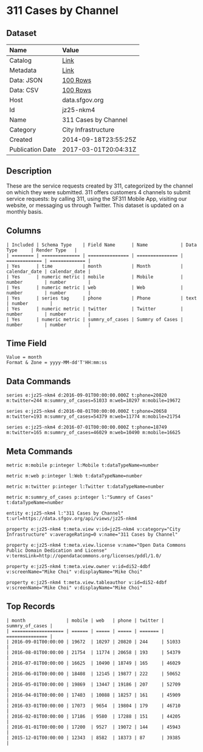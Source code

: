 # 311 Cases by Channel

## Dataset

| Name | Value |
| :--- | :---- |
| Catalog | [Link](https://catalog.data.gov/dataset/311-cases-by-channel-ed786) |
| Metadata | [Link](https://data.sfgov.org/api/views/jz25-nkm4) |
| Data: JSON | [100 Rows](https://data.sfgov.org/api/views/jz25-nkm4/rows.json?max_rows=100) |
| Data: CSV | [100 Rows](https://data.sfgov.org/api/views/jz25-nkm4/rows.csv?max_rows=100) |
| Host | data.sfgov.org |
| Id | jz25-nkm4 |
| Name | 311 Cases by Channel |
| Category | City Infrastructure |
| Created | 2014-09-18T23:55:25Z |
| Publication Date | 2017-03-01T20:04:31Z |

## Description

These are the service requests created by 311, categorized by the channel on which they were submitted. 311 offers customers 4 channels to submit service requests: by calling 311, using the SF311 Mobile App, visiting our website, or messaging us through Twitter. This dataset is updated on a monthly basis.

## Columns

```ls
| Included | Schema Type    | Field Name      | Name            | Data Type     | Render Type   |
| ======== | ============== | =============== | =============== | ============= | ============= |
| Yes      | time           | month           | Month           | calendar_date | calendar_date |
| Yes      | numeric metric | mobile          | Mobile          | number        | number        |
| Yes      | numeric metric | web             | Web             | number        | number        |
| Yes      | series tag     | phone           | Phone           | text          | number        |
| Yes      | numeric metric | twitter         | Twitter         | number        | number        |
| Yes      | numeric metric | summry_of_cases | Summry of Cases | number        | number        |
```

## Time Field

```ls
Value = month
Format & Zone = yyyy-MM-dd'T'HH:mm:ss
```

## Data Commands

```ls
series e:jz25-nkm4 d:2016-09-01T00:00:00.000Z t:phone=20820 m:twitter=244 m:summry_of_cases=51033 m:web=10297 m:mobile=19672

series e:jz25-nkm4 d:2016-08-01T00:00:00.000Z t:phone=20658 m:twitter=193 m:summry_of_cases=54379 m:web=11774 m:mobile=21754

series e:jz25-nkm4 d:2016-07-01T00:00:00.000Z t:phone=18749 m:twitter=165 m:summry_of_cases=46029 m:web=10490 m:mobile=16625
```

## Meta Commands

```ls
metric m:mobile p:integer l:Mobile t:dataTypeName=number

metric m:web p:integer l:Web t:dataTypeName=number

metric m:twitter p:integer l:Twitter t:dataTypeName=number

metric m:summry_of_cases p:integer l:"Summry of Cases" t:dataTypeName=number

entity e:jz25-nkm4 l:"311 Cases by Channel" t:url=https://data.sfgov.org/api/views/jz25-nkm4

property e:jz25-nkm4 t:meta.view v:id=jz25-nkm4 v:category="City Infrastructure" v:averageRating=0 v:name="311 Cases by Channel"

property e:jz25-nkm4 t:meta.view.license v:name="Open Data Commons Public Domain Dedication and License" v:termsLink=http://opendatacommons.org/licenses/pddl/1.0/

property e:jz25-nkm4 t:meta.view.owner v:id=di52-4dbf v:screenName="Mike Choi" v:displayName="Mike Choi"

property e:jz25-nkm4 t:meta.view.tableauthor v:id=di52-4dbf v:screenName="Mike Choi" v:displayName="Mike Choi"
```

## Top Records

```ls
| month               | mobile | web   | phone | twitter | summry_of_cases | 
| =================== | ====== | ===== | ===== | ======= | =============== | 
| 2016-09-01T00:00:00 | 19672  | 10297 | 20820 | 244     | 51033           | 
| 2016-08-01T00:00:00 | 21754  | 11774 | 20658 | 193     | 54379           | 
| 2016-07-01T00:00:00 | 16625  | 10490 | 18749 | 165     | 46029           | 
| 2016-06-01T00:00:00 | 18408  | 12145 | 19877 | 222     | 50652           | 
| 2016-05-01T00:00:00 | 19869  | 13447 | 19186 | 207     | 52709           | 
| 2016-04-01T00:00:00 | 17403  | 10088 | 18257 | 161     | 45909           | 
| 2016-03-01T00:00:00 | 17073  | 9654  | 19804 | 179     | 46710           | 
| 2016-02-01T00:00:00 | 17186  | 9580  | 17288 | 151     | 44205           | 
| 2016-01-01T00:00:00 | 17200  | 9527  | 19072 | 144     | 45943           | 
| 2015-12-01T00:00:00 | 12343  | 8582  | 18373 | 87      | 39385           | 
```
